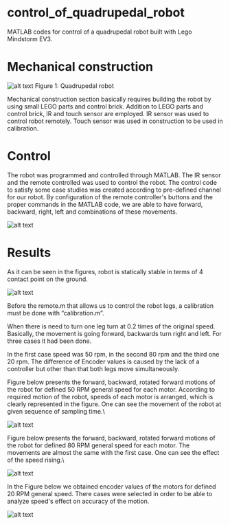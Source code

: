 # control_of_quadrupedal_robot
MATLAB codes for control of a quadrupedal robot built with Lego Mindstorm EV3.

# Mechanical construction

![alt text](https://user-images.githubusercontent.com/55883119/209238749-aeb857f8-1727-47d0-bb86-5cf9076a7a51.jpeg)
Figure 1: Quadrupedal robot

Mechanical construction section basically requires building the robot by using small LEGO parts and control brick. Addition to LEGO parts and control brick, IR and touch sensor are employed. IR sensor was used to control robot remotely. Touch sensor was used in construction to be used in calibration.




# Control

The robot was programmed and controlled through MATLAB. The IR sensor and the remote controlled was used to control the robot. The control code to satisfy some case studies was created according to pre-defined channel for our robot. By configuration of the remote controller's buttons and the proper commands in the MATLAB code, we are able to have forward, backward, right, left and combinations of these movements. 

![alt text](https://user-images.githubusercontent.com/55883119/209238746-0f7b8bb5-9cbe-4a9d-a5c8-88436542c834.jpeg)

# Results

As it can be seen in the figures, robot is statically stable in terms of 4 contact point on the ground.

![alt text](https://user-images.githubusercontent.com/55883119/209238822-331f9a8b-7a54-4eb9-9a87-021758dfaa94.png)

Before the remote.m that allows us to control the robot legs, a calibration must be done with “calibration.m”.

When there is need to turn one leg turn at 0.2 times of the original speed. Basically, the movement is going forward, backwards turn right and left. For three cases it had been done.

In the first case speed was 50 rpm, in the second 80 rpm and the third one 20 rpm. The difference of Encoder values is caused by the lack of a controller but other than that both legs move simultaneously.

Figure below presents the forward, backward, rotated forward motions of the robot for defined 50 RPM general speed for each motor. According to required motion of the robot, speeds of each motor is arranged, which is clearly represented in the figure. One can see the movement of the robot at given sequence of sampling time.\\

![alt text](https://user-images.githubusercontent.com/55883119/209240524-7456a167-62d1-42c3-83c8-837ac186e2a5.png)

Figure below presents the forward, backward, rotated forward motions of the robot for defined 80 RPM general speed for each motor. The movements are almost the same with the first case. One can see the effect of the speed rising.\\

![alt text](https://user-images.githubusercontent.com/55883119/209240527-ba81b981-618d-4945-b181-1cdacbff08cb.png)

In the Figure below we obtained encoder values of the motors for defined 20 RPM general speed. There cases were selected in order to be able to analyze speed's effect on accuracy of the motion. 

![alt text](https://user-images.githubusercontent.com/55883119/209240533-1368c72c-4834-4afb-95d7-30bde1f9d189.png)

